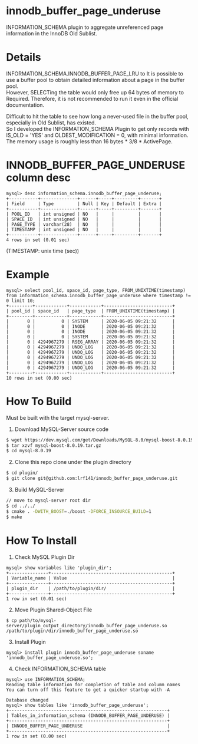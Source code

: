 # innodb_buffer_page_underuse

INFORMATION_SCHEMA plugin to aggregate unreferenced page information in the InnoDB Old Sublist.

# Details
INFORMATION_SCHEMA.INNODB_BUFFER_PAGE_LRU to It is possible to use a buffer pool to obtain detailed information about a page in the buffer pool.  
However, SELECTing the table would only free up 64 bytes of memory to Required. Therefore, it is not recommended to run it even in the official documentation.  

Difficult to hit the table to see how long a never-used file in the buffer pool, especially in Old Sublist, has existed.  
So I developed the INFORMATION_SCHEMA Plugin to get only records with IS_OLD = 'YES' and OLDEST_MODIFICATION = 0, with minimal information.  
The memory usage is roughly less than 16 bytes * 3/8 * ActivePage.  

# INNODB_BUFFER_PAGE_UNDERUSE column desc

```
mysql> desc information_schema.innodb_buffer_page_underuse;
+-----------+--------------+------+-----+---------+-------+
| Field     | Type         | Null | Key | Default | Extra |
+-----------+--------------+------+-----+---------+-------+
| POOL_ID   | int unsigned | NO   |     |         |       |
| SPACE_ID  | int unsigned | NO   |     |         |       |
| PAGE_TYPE | varchar(28)  | NO   |     |         |       |
| TIMESTAMP | int unsigned | NO   |     |         |       |
+-----------+--------------+------+-----+---------+-------+
4 rows in set (0.01 sec)

```
(TIMESTAMP: unix time (sec))

# Example
```
mysql> select pool_id, space_id, page_type, FROM_UNIXTIME(timestamp) from information_schema.innodb_buffer_page_underuse where timestamp != 0 limit 10;
+---------+------------+------------+--------------------------+
| pool_id | space_id   | page_type  | FROM_UNIXTIME(timestamp) |
+---------+------------+------------+--------------------------+
|       0 |          0 | SYSTEM     | 2020-06-05 09:21:32      |
|       0 |          0 | INODE      | 2020-06-05 09:21:32      |
|       0 |          0 | INODE      | 2020-06-05 09:21:32      |
|       0 |          0 | SYSTEM     | 2020-06-05 09:21:32      |
|       0 | 4294967279 | RSEG_ARRAY | 2020-06-05 09:21:32      |
|       0 | 4294967279 | UNDO_LOG   | 2020-06-05 09:21:32      |
|       0 | 4294967279 | UNDO_LOG   | 2020-06-05 09:21:32      |
|       0 | 4294967279 | UNDO_LOG   | 2020-06-05 09:21:32      |
|       0 | 4294967279 | UNDO_LOG   | 2020-06-05 09:21:32      |
|       0 | 4294967279 | UNDO_LOG   | 2020-06-05 09:21:32      |
+---------+------------+------------+--------------------------+
10 rows in set (0.00 sec)
```

# How To Build
Must be built with the target mysql-server.

1. Download MySQL-Server source code
```bash
$ wget https://dev.mysql.com/get/Downloads/MySQL-8.0/mysql-boost-8.0.19.tar.gz
$ tar xzvf mysql-boost-8.0.19.tar.gz
$ cd mysql-8.0.19
```
2. Clone this repo clone under the plugin directory
```bash
$ cd plugin/
$ git clone git@github.com:lrf141/innodb_buffer_page_underuse.git
```
3. Build MySQL-Server
```bash
// move to mysql-server root dir
$ cd ../../
$ cmake . -DWITH_BOOST=./boost -DFORCE_INSOURCE_BUILD=1
$ make
```

# How To Install

1. Check MySQL Plugin Dir

```
mysql> show variables like 'plugin_dir';
+---------------+----------------------------------------------+
| Variable_name | Value                                        |
+---------------+----------------------------------------------+
| plugin_dir    | /path/to/plugin/dir/                         |
+---------------+----------------------------------------------+
1 row in set (0.01 sec)
```

2. Move Plugin Shared-Object File

```
$ cp path/to/mysql-server/plugin_output_directory/innodb_buffer_page_underuse.so /path/to/plugin/dir/innodb_buffer_page_underuse.so
```

3. Install Plugin
```
mysql> install plugin innodb_buffer_page_underuse soname 'innodb_buffer_page_underuse.so';
```

4. Check INFORMATION_SCHEMA table
```
mysql> use INFORMATION_SCHEMA;
Reading table information for completion of table and column names
You can turn off this feature to get a quicker startup with -A

Database changed
mysql> show tables like 'innodb_buffer_page_underuse';
+------------------------------------------------------------+
| Tables_in_information_schema (INNODB_BUFFER_PAGE_UNDERUSE) |
+------------------------------------------------------------+
| INNODB_BUFFER_PAGE_UNDERUSE                                |
+------------------------------------------------------------+
1 row in set (0.00 sec)
```
